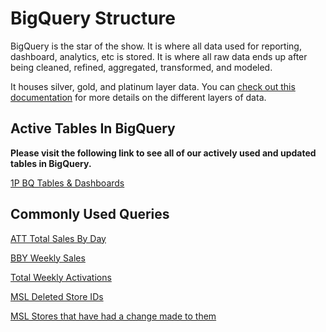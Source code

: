 # BigQuery Structure

BigQuery is the star of the show. It is where all data used for reporting, dashboard, analytics, etc is stored. It is where all raw data ends up after being cleaned, refined, aggregated, transformed, and modeled.

It houses silver, gold, and platinum layer data. You can [check out this documentation](https://github.com/CarrierOps/1P-Wiki/blob/main/ByteSizedLearning/TinyTechTeachings/Architecture/data-layer.md) for more details on the different layers of data.

<!-- Our data and tables in BigQuery are structured in into the following layers: `silver_layer`, `gold_layer`, and `platinum_layer`. Each tier represents a specific classification of data. **Note:** There is a `bronze` layer, but that only exists in Google Cloud Storage(GCS) and that is where all of our raw data is stored.

**silver_layer:** This layer takes the data from the `bronze` and transforms/cleans it such that it is accurate and easily queryable in BigQuery.

**gold_layer:** This layer aggregates, joins, filters, etc the tables in the `silver_layer` to power and create dashboards, and data driven reporting tools to be used by various stakeholders and field/sales personnel.

**platinum_layer:** This layer will be composed of highly summarized and aggregated data that will be easily presentable to all stakeholders.

**_Important Note:_** All of our actively used tables will **not** have the `dev` abbreviation. The `dev` abbreviation stands for developer which is primarily used by the development team for testing purposes. -->

## Active Tables In BigQuery

**Please visit the following link to see all of our actively used and updated tables in BigQuery.**

[1P BQ Tables & Dashboards](https://docs.google.com/spreadsheets/d/1549_qrfdXPvEd39EZHzbHeqEhG94Ez88WP836dVeUnk/edit#gid=0)

## Commonly Used Queries

[ATT Total Sales By Day](https://console.cloud.google.com/bigquery?sq=788520541806:cfd6850f224049759ce7b1e577311785)

[BBY Weekly Sales](https://console.cloud.google.com/bigquery?sq=788520541806:42d3b905b6d94adbb991848f6ea4546f)

[Total Weekly Activations](https://console.cloud.google.com/bigquery?sq=788520541806:83ccfd14949d43c6beda3d9f5d3973bf)

[MSL Deleted Store IDs](https://console.cloud.google.com/bigquery?sq=788520541806:414a0846c8cf4a42b9c27531d06f4979)

[MSL Stores that have had a change made to them](https://console.cloud.google.com/bigquery?sq=788520541806:d11ee173992941ba86122de21d6d1f72)
